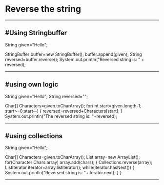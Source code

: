 # Reverse the string
--------------------------------------------------------------------------
#Using Stringbuffer
--------------------
String given="Hello";

StringBuffer buffer=new StringBuffer();
buffer.append(given);
String reversed=buffer.reverse();
System.out.println("Reversed string is: " + reversed);

---------------------------------------------------------------------------
#using own logic
----------------
String given="Hello";
String reversed="";

Char[] Characters=given.toCharArray();
for(int start=given.length-1; start>=0;start--)
{
reversed=reversed+Characters[start];
}
System.out.println("The reversed string is: "+reversed);

------------------------------------------------------------------------------
#using collections
-------------------
String given="Hello";

Char[] Characters=given.toCharArray();
List<Character> array=new ArrayList<Character>();
for(Character Chars:array)
array.add(chars);
{
Collections.reverse(array);
ListIterator iterator=array.listiterator();
while(iterator.hasNext())
{
System.out.println("Reversed string is: "+iterator.next);
}
}

----------------------------------------------------------------------------------
